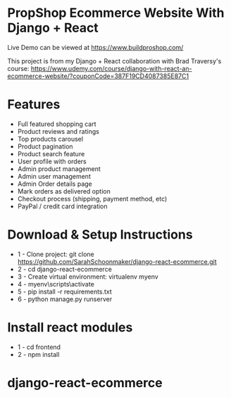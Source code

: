 # PropShop Ecommerce Website With Django + React

Live Demo can be viewed at https://www.buildproshop.com/

This project is from my Django + React collaboration with Brad Traversy's course: https://www.udemy.com/course/django-with-react-an-ecommerce-website/?couponCode=387F19CD4087385E87C1



# Features
* Full featured shopping cart
* Product reviews and ratings
* Top products carousel
* Product pagination
* Product search feature
* User profile with orders
* Admin product management
* Admin user management
* Admin Order details page
* Mark orders as delivered option
* Checkout process (shipping, payment method, etc)
* PayPal / credit card integration


# Download & Setup Instructions

* 1 - Clone project: git clone https://github.com/SarahSchoonmaker/django-react-ecommerce.git
* 2 - cd django-react-ecommerce
* 3 - Create virtual environment: virtualenv myenv
* 4 - myenv\scripts\activate
* 5 - pip install -r requirements.txt
* 6 - python manage.py runserver

# Install react modules
* 1 - cd frontend
* 2 - npm install
# django-react-ecommerce
